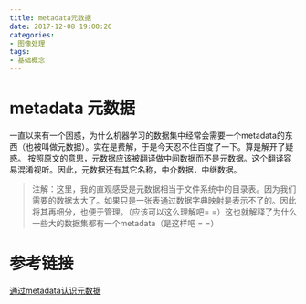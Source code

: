 ```yaml
---
title: metadata元数据
date: 2017-12-08 19:00:26
categories:
- 图像处理
tags:
- 基础概念
---
```

# metadata 元数据
一直以来有一个困惑，为什么机器学习的数据集中经常会需要一个metadata的东西（也被叫做元数据）。实在是费解，于是今天忍不住百度了一下。算是解开了疑惑。
按照原文的意思，元数据应该被翻译做中间数据而不是元数据。这个翻译容易混淆视听。因此，元数据还有其它名称，中介数据，中继数据。


<!-- more -->

> 注解：这里，我的直观感受是元数据相当于文件系统中的目录表。因为我们需要的数据太大了。如果只是一张表通过数据字典映射是表示不了的。因此将其再细分，也便于管理。（应该可以这么理解吧= =）这也就解释了为什么一些大的数据集都有一个metadata（是这样吧 = =）

# 参考链接
[通过metadata认识元数据](http://blog.csdn.net/l294265421/article/details/50539506)
